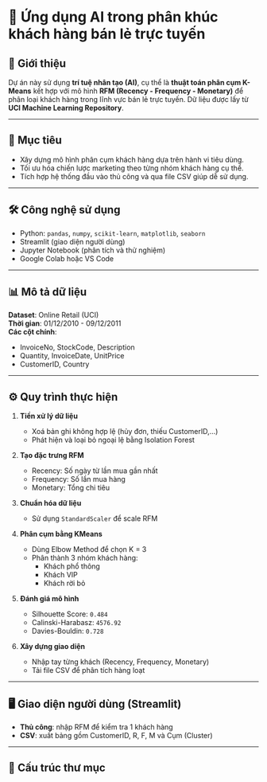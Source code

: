 # 🧠 Ứng dụng AI trong phân khúc khách hàng bán lẻ trực tuyến

## 📌 Giới thiệu
Dự án này sử dụng **trí tuệ nhân tạo (AI)**, cụ thể là **thuật toán phân cụm K-Means** kết hợp với mô hình **RFM (Recency - Frequency - Monetary)** để phân loại khách hàng trong lĩnh vực bán lẻ trực tuyến. Dữ liệu được lấy từ **UCI Machine Learning Repository**.

---

## 🎯 Mục tiêu
- Xây dựng mô hình phân cụm khách hàng dựa trên hành vi tiêu dùng.
- Tối ưu hóa chiến lược marketing theo từng nhóm khách hàng cụ thể.
- Tích hợp hệ thống đầu vào thủ công và qua file CSV giúp dễ sử dụng.

---

## 🛠️ Công nghệ sử dụng
- Python: `pandas`, `numpy`, `scikit-learn`, `matplotlib`, `seaborn`
- Streamlit (giao diện người dùng)
- Jupyter Notebook (phân tích và thử nghiệm)
- Google Colab hoặc VS Code

---

## 📊 Mô tả dữ liệu
**Dataset**: Online Retail (UCI)  
**Thời gian**: 01/12/2010 - 09/12/2011  
**Các cột chính**:
- InvoiceNo, StockCode, Description
- Quantity, InvoiceDate, UnitPrice
- CustomerID, Country

---

## ⚙️ Quy trình thực hiện
1. **Tiền xử lý dữ liệu**
   - Xoá bản ghi không hợp lệ (hủy đơn, thiếu CustomerID,...)
   - Phát hiện và loại bỏ ngoại lệ bằng Isolation Forest

2. **Tạo đặc trưng RFM**
   - Recency: Số ngày từ lần mua gần nhất
   - Frequency: Số lần mua hàng
   - Monetary: Tổng chi tiêu

3. **Chuẩn hóa dữ liệu**
   - Sử dụng `StandardScaler` để scale RFM

4. **Phân cụm bằng KMeans**
   - Dùng Elbow Method để chọn K = 3
   - Phân thành 3 nhóm khách hàng:
     - Khách phổ thông
     - Khách VIP
     - Khách rời bỏ

5. **Đánh giá mô hình**
   - Silhouette Score: `0.484`
   - Calinski-Harabasz: `4576.92`
   - Davies-Bouldin: `0.728`

6. **Xây dựng giao diện**
   - Nhập tay từng khách (Recency, Frequency, Monetary)
   - Tải file CSV để phân tích hàng loạt

---

## 🖥️ Giao diện người dùng (Streamlit)
- **Thủ công**: nhập RFM để kiểm tra 1 khách hàng
- **CSV**: xuất bảng gồm CustomerID, R, F, M và Cụm (Cluster)

---

## 📁 Cấu trúc thư mục

